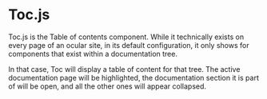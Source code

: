 # Toc.js

Toc.js is the Table of contents component. While it technically exists on every page of an ocular site, in its default configuration, it only shows for components that exist within a documentation tree.

In that case, Toc will display a table of content for that tree. The active documentation page will be highlighted, the documentation section it is part of will be open, and all the other ones will appear collapsed.

